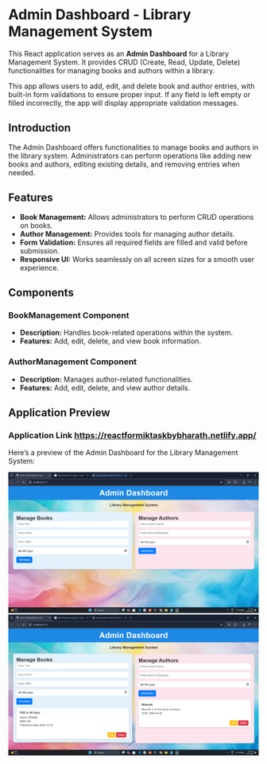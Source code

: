 # Admin Dashboard - Library Management System

This React application serves as an **Admin Dashboard** for a Library Management System. It provides CRUD (Create, Read, Update, Delete) functionalities for managing books and authors within a library.

This app allows users to add, edit, and delete book and author entries, with built-in form validations to ensure proper input. If any field is left empty or filled incorrectly, the app will display appropriate validation messages.

## Introduction

The Admin Dashboard offers functionalities to manage books and authors in the library system. Administrators can perform operations like adding new books and authors, editing existing details, and removing entries when needed.

## Features

- **Book Management:** Allows administrators to perform CRUD operations on books.
- **Author Management:** Provides tools for managing author details.
- **Form Validation:** Ensures all required fields are filled and valid before submission.
- **Responsive UI:** Works seamlessly on all screen sizes for a smooth user experience.

## Components

### **BookManagement Component**
- **Description:** Handles book-related operations within the system.
- **Features:** Add, edit, delete, and view book information.

### **AuthorManagement Component**
- **Description:** Manages author-related functionalities.
- **Features:** Add, edit, delete, and view author details.

## Application Preview

### Application Link https://reactformiktaskbybharath.netlify.app/

Here’s a preview of the Admin Dashboard for the Library Management System:

![Admin Dashboard Preview](public/ss1.png)  
![Admin Dashboard Preview2](public/ss2.png)


